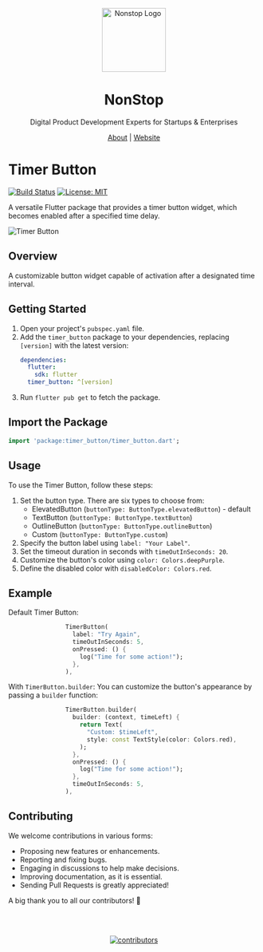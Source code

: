 <p align="center">
  <a href="https://nonstopio.com">
    <img src="https://github.com/nonstopio.png" alt="Nonstop Logo" height="128" />
  </a>
  <h1 align="center">NonStop</h1>
  <p align="center">Digital Product Development Experts for Startups & Enterprises</p>
  <p align="center">
    <a href="https://nonstopio.com/about-us">About</a> |
    <a href="https://nonstopio.com">Website</a>
  </p>
</p>

# Timer Button

[![Build Status](https://img.shields.io/pub/v/timer_button.svg)](https://github.com/nonstopio/flutter_forge/tree/main/packages/timer_button)
[![License: MIT](https://img.shields.io/badge/license-MIT-blue.svg)](https://opensource.org/licenses/MIT)

A versatile Flutter package that provides a timer button widget, which becomes enabled after a
specified time delay.

![Timer Button](https://cdn-images-1.medium.com/max/640/1*NhgmN1C4ltcQA-o34SYbIQ.gif)

## Overview

A customizable button widget capable of activation after a designated time interval.

## Getting Started

1. Open your project's `pubspec.yaml` file.
2. Add the `timer_button` package to your dependencies, replacing `[version]` with the latest
   version:
   ```yaml
   dependencies:
     flutter:
       sdk: flutter
     timer_button: ^[version]
   ```
3. Run `flutter pub get` to fetch the package.

## Import the Package

```dart
import 'package:timer_button/timer_button.dart';
```

## Usage

To use the Timer Button, follow these steps:

1. Set the button type. There are six types to choose from:
    - ElevatedButton (`buttonType: ButtonType.elevatedButton`) - default
    - TextButton (`buttonType: ButtonType.textButton`)
    - OutlineButton (`buttonType: ButtonType.outlineButton`)
    - Custom (`buttonType: ButtonType.custom`)
2. Specify the button label using `label: "Your Label"`.
3. Set the timeout duration in seconds with `timeOutInSeconds: 20`.
4. Customize the button's color using `color: Colors.deepPurple`.
5. Define the disabled color with `disabledColor: Colors.red`.

## Example

Default Timer Button:

```dart
                TimerButton(
                  label: "Try Again",
                  timeOutInSeconds: 5,
                  onPressed: () {
                    log("Time for some action!");
                  },
                ),
```

With `TimerButton.builder`: You can customize the button's appearance by passing a `builder`
function:

```dart
                TimerButton.builder(
                  builder: (context, timeLeft) {
                    return Text(
                      "Custom: $timeLeft",
                      style: const TextStyle(color: Colors.red),
                    );
                  },
                  onPressed: () {
                    log("Time for some action!");
                  },
                  timeOutInSeconds: 5,
                ),
```

## Contributing

We welcome contributions in various forms:

- Proposing new features or enhancements.
- Reporting and fixing bugs.
- Engaging in discussions to help make decisions.
- Improving documentation, as it is essential.
- Sending Pull Requests is greatly appreciated!

A big thank you to all our contributors! 🙌

<br></br>
<div align="center">
  <a href="https://github.com/nonstopio/flutter_forge/graphs/contributors">
    <img src="https://contrib.rocks/image?repo=nonstopio/flutter_forge"  alt="contributors"/>
  </a>
</div>
